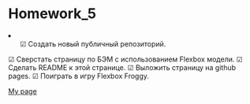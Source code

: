 # Homework_5


<li>
<ol>☑ Создать новый публичный репозиторий. </ol>
☑ Сверстать страницу по БЭМ с использованием Flexbox модели.
☑ Сделать README к этой странице.
☑ Выложить страницу на github pages.
☑ Поиграть в игру Flexbox Froggy.
</li>








[My page](https://gareet.github.io/Homework_5)

